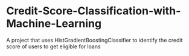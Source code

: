 # Credit-Score-Classification-with-Machine-Learning
A project that uses HistGradientBoostingClassifier to identify the credit score of users to get eligible for loans
